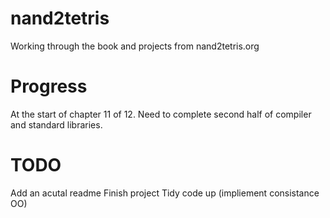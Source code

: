 # nand2tetris
Working through the book and projects from nand2tetris.org

# Progress
At the start of chapter 11 of 12. Need to complete second half of compiler and standard libraries.

# TODO
Add an acutal readme
Finish project
Tidy code up (impliement consistance OO)
